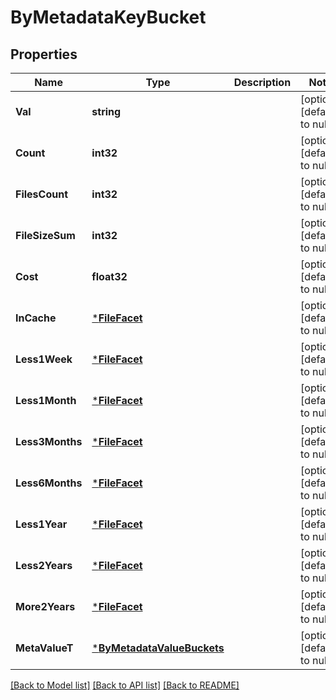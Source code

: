 # ByMetadataKeyBucket

## Properties
Name | Type | Description | Notes
------------ | ------------- | ------------- | -------------
**Val** | **string** |  | [optional] [default to null]
**Count** | **int32** |  | [optional] [default to null]
**FilesCount** | **int32** |  | [optional] [default to null]
**FileSizeSum** | **int32** |  | [optional] [default to null]
**Cost** | **float32** |  | [optional] [default to null]
**InCache** | [***FileFacet**](file_facet.md) |  | [optional] [default to null]
**Less1Week** | [***FileFacet**](file_facet.md) |  | [optional] [default to null]
**Less1Month** | [***FileFacet**](file_facet.md) |  | [optional] [default to null]
**Less3Months** | [***FileFacet**](file_facet.md) |  | [optional] [default to null]
**Less6Months** | [***FileFacet**](file_facet.md) |  | [optional] [default to null]
**Less1Year** | [***FileFacet**](file_facet.md) |  | [optional] [default to null]
**Less2Years** | [***FileFacet**](file_facet.md) |  | [optional] [default to null]
**More2Years** | [***FileFacet**](file_facet.md) |  | [optional] [default to null]
**MetaValueT** | [***ByMetadataValueBuckets**](by_metadata_value_buckets.md) |  | [optional] [default to null]

[[Back to Model list]](../README.md#documentation-for-models) [[Back to API list]](../README.md#documentation-for-api-endpoints) [[Back to README]](../README.md)


